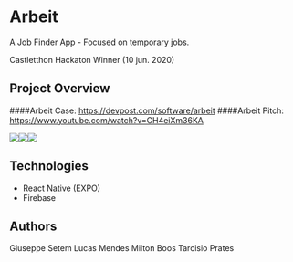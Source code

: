 # Arbeit
A Job Finder App - Focused on temporary jobs.

Castletthon Hackaton Winner (10 jun. 2020)

## Project Overview

####Arbeit Case: https://devpost.com/software/arbeit
####Arbeit Pitch: https://www.youtube.com/watch?v=CH4eiXm36KA

<img src="https://challengepost-s3-challengepost.netdna-ssl.com/photos/production/software_photos/001/116/793/datas/gallery.jpg"/><img src="https://challengepost-s3-challengepost.netdna-ssl.com/photos/production/software_photos/001/116/787/datas/original.png"/><img src="https://challengepost-s3-challengepost.netdna-ssl.com/photos/production/software_photos/001/116/790/datas/gallery.jpg"/>

## Technologies
  - React Native (EXPO)
  - Firebase
  
 ## Authors
 Giuseppe Setem
 Lucas Mendes
 Milton Boos
 Tarcisio Prates
